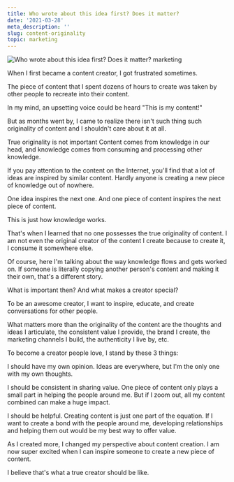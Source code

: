 ```yaml
---
title: Who wrote about this idea first? Does it matter?
date: '2021-03-28'
meta_description: ''
slug: content-originality
topic: marketing
---
```


<img src="/images/blog/content-originality-1.png" alt="Who wrote about this idea first? Does it matter? marketing" class="cover-image" />


When I first became a content creator, I got frustrated sometimes.

The piece of content that I spent dozens of hours to create was taken by other people to recreate into their content.

In my mind, an upsetting voice could be heard "This is my content!"

But as months went by, I came to realize there isn't such thing such originality of content and I shouldn't care about it at all.

True originality is not important
Content comes from knowledge in our head, and knowledge comes from consuming and processing other knowledge.

If you pay attention to the content on the Internet, you'll find that a lot of ideas are inspired by similar content. Hardly anyone is creating a new piece of knowledge out of nowhere.

One idea inspires the next one. And one piece of content inspires the next piece of content.

This is just how knowledge works.

That's when I learned that no one possesses the true originality of content. I am not even the original creator of the content I create because to create it, I consume it somewhere else.

Of course, here I'm talking about the way knowledge flows and gets worked on. If someone is literally copying another person's content and making it their own, that's a different story.

What is important then?
And what makes a creator special?

To be an awesome creator, I want to inspire, educate, and create conversations for other people.

What matters more than the originality of the content are the thoughts and ideas I articulate, the consistent value I provide, the brand I create, the marketing channels I build, the authenticity I live by, etc.

To become a creator people love, I stand by these 3 things:

I should have my own opinion. Ideas are everywhere, but I'm the only one with my own thoughts.

I should be consistent in sharing value. One piece of content only plays a small part in helping the people around me. But if I zoom out, all my content combined can make a huge impact.

I should be helpful. Creating content is just one part of the equation. If I want to create a bond with the people around me, developing relationships and helping them out would be my best way to offer value.

As I created more, I changed my perspective about content creation. I am now super excited when I can inspire someone to create a new piece of content.

I believe that's what a true creator should be like.
